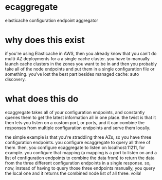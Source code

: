 ecaggregate
===========

elasticache configuration endpoint aggregator


why does this exist
===========

if you're using Elasticache in AWS, then you already know that you can't do multi-AZ deployments for a a single cache cluster.  you have to manually launch cache clusters in the zones you want to be in and then you probably take all of the node endpoints and put them in a single configuration file or something.  you've lost the best part besides managed cache: auto discovery.

what does this do
===========

ecaggregate takes all of your configuration endpoints, and constantly queries them to get the latest information all in one place.  the twist is that it then lets you listen on a custom port, or ports, and it can combine the responses from multiple configuration endpoints and serve them locally.

the simple example is that you're straddling three AZs, so you have three configuration endpoints.  you configure ecaggregate to query all three of them.  then, you configure ecaggregate to listen on localhost:11211, for example.  you configure that mapping (a mapping is a port to listen on and a list of configuration endpoints to combine the data from) to return the data from the three different configuration endpoints in a single response.  so, now, instead of having to query those three endpoints manually, you query the local one and it returns the combined node list of all three.  voila!
